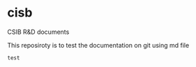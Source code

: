 # cisb
CSIB R&amp;D documents


This reposiroty is to test the documentation on git using md file

```
test
```
